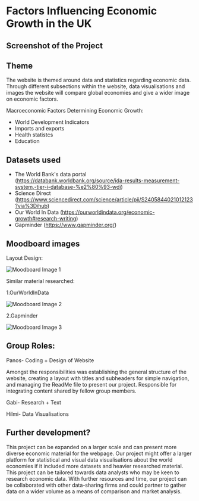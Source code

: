 # Factors Influencing Economic Growth in the UK

## Screenshot of the Project


## Theme
The website is themed around data and statistics regarding economic data. Through different subsections within the website, data visualisations and images the website will compare global economies and give a wider image on economic factors.
 
Macroeconomic Factors Determining ​Economic Growth:
- World Development Indicators
- Imports and exports
- Health statistcs
- Education

## Datasets used

- The World Bank's data portal (https://databank.worldbank.org/source/ida-results-measurement-system,-tier-i-database-%e2%80%93-wdi)
- Science Direct (https://www.sciencedirect.com/science/article/pii/S2405844021012123?via%3Dihub)
- Our World In Data (https://ourworldindata.org/economic-growth#research-writing)
- Gapminder (https://www.gapminder.org/)

## Moodboard images
Layout Design:

![Moodboard Image 1](https://github.com/panosleontsinis/MA2806-Economic-Growth-2411209-2403156-2401374/blob/main/Capture.PNG?raw=true)

Similar material researched:

1.OurWorldInData

![Moodboard Image 2](https://github.com/panosleontsinis/MA2806-Economic-Growth-2411209-2403156-2401374/blob/main/our.JPG?raw=true)

2.Gapminder

![Moodboard Image 3](https://github.com/panosleontsinis/MA2806-Economic-Growth-2411209-2403156-2401374/blob/main/gap.JPG?raw=true)

## Group Roles:
Panos- Coding + Design of Website

 Amongst the responsibilities was establishing the general structure of the website, creating a layout with titles and subheaders for simple navigation, and managing the ReadMe file to present our project. Responsible for integrating content shared by fellow group members.
 
Gabi- Research + Text

Hilmi- Data Visualisations


## Further development?
This project can be expanded on a larger scale and can present more diverse economic material for the webpage. Our project might offer a larger platform for statistical and visual data visualisations about the world economies if it included more datasets and heavier researched material. This project can be tailored towards data analysts who may be keen to research economic data. With further resources and time, our project can be collaborated with other data-sharing firms and could partner to gather data on a wider volume as a means of comparison and market analysis. 
